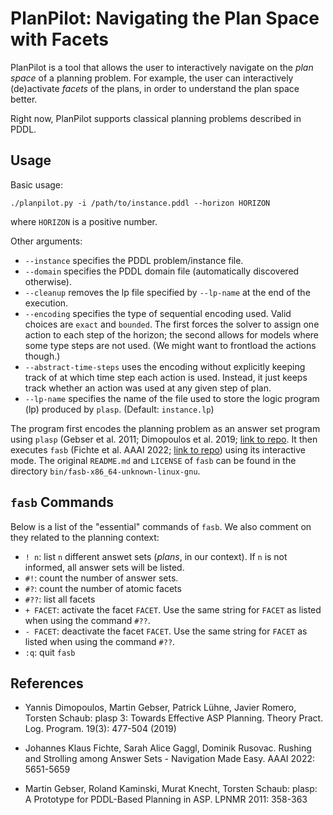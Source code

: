 # PlanPilot: Navigating the Plan Space with Facets

PlanPilot is a tool that allows the user to interactively navigate on the *plan
space* of a planning problem. For example, the user can interactively
(de)activate *facets* of the plans, in order to understand the plan space
better.

Right now, PlanPilot supports classical planning problems described in PDDL.

## Usage

Basic usage:

```
./planpilot.py -i /path/to/instance.pddl --horizon HORIZON
```

where `HORIZON` is a positive number.

Other arguments:

- `--instance` specifies the PDDL problem/instance file.
- `--domain` specifies the PDDL domain file (automatically discovered otherwise).
- `--cleanup` removes the lp file specified by `--lp-name` at the end of the
  execution.
- `--encoding` specifies the type of sequential encoding used. Valid choices are
  `exact` and `bounded`. The first forces the solver to assign one action to
  each step of the horizon; the second allows for models where some type steps
  are not used. (We might want to frontload the actions though.)
- `--abstract-time-steps` uses the encoding without explicitly keeping track of
  at which time step each action is used. Instead, it just keeps track whether
  an action was used at any given step of plan.
- `--lp-name` specifies the name of the file used to store the logic program
  (lp) produced by `plasp`. (Default: `instance.lp`)

The program first encodes the planning problem as an answer set program using
`plasp` (Gebser et al. 2011; Dimopoulos et al. 2019; [link to
repo](https://github.com/potassco/plasp). It then executes `fasb` (Fichte et
al. AAAI 2022; [link to repo](https://github.com/drwadu/fasb)) using its
interactive mode. The original `README.md` and `LICENSE` of `fasb` can be found
in the directory `bin/fasb-x86_64-unknown-linux-gnu`.

## `fasb` Commands

Below is a list of the "essential" commands of `fasb`. We also comment on they related to the planning context:

- `! n`: list `n` different answet sets (*plans*, in our context). If `n` is not informed,
  all answer sets will be listed.
- `#!`: count the number of answer sets.
- `#?`: count the number of atomic facets
- `#??`: list all facets
- `+ FACET`: activate the facet `FACET`. Use the same string for `FACET` as
  listed when using the command `#??`.
- `- FACET`: deactivate the facet `FACET`. Use the same string for `FACET` as
  listed when using the command `#??`.
- `:q`: quit `fasb`


## References

- Yannis Dimopoulos, Martin Gebser, Patrick Lühne, Javier Romero, Torsten Schaub:
plasp 3: Towards Effective ASP Planning. Theory Pract. Log. Program. 19(3): 477-504 (2019)

- Johannes Klaus Fichte, Sarah Alice Gaggl, Dominik Rusovac.
Rushing and Strolling among Answer Sets - Navigation Made Easy. AAAI 2022: 5651-5659

- Martin Gebser, Roland Kaminski, Murat Knecht, Torsten Schaub:
plasp: A Prototype for PDDL-Based Planning in ASP. LPNMR 2011: 358-363
